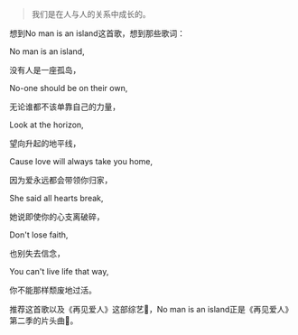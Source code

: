 > 我们是在人与人的关系中成长的。

想到No man is an island这首歌，想到那些歌词：

No man is an island, 

没有人是一座孤岛，

No-one should be on their own, 

无论谁都不该单靠自己的力量，

Look at the horizon, 

望向升起的地平线，

Cause love will always take you home, 

因为爱永远都会带领你归家，

She said all hearts break, 

她说即使你的心支离破碎，

Don't lose faith, 

也别失去信念，

You can't live life that way, 

你不能那样颓废地过活。

推荐这首歌以及《再见爱人》这部综艺👏，No man is an island正是《再见爱人》第二季的片头曲🙌。